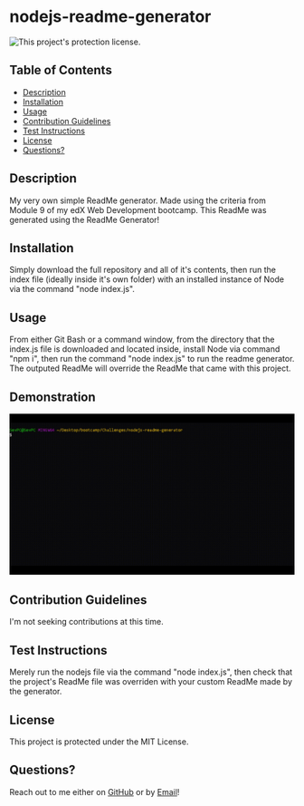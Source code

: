 # nodejs-readme-generator

![This project's protection license.](https://img.shields.io/badge/license-MIT-blue)

## Table of Contents

- [Description](#Description)
- [Installation](#Installation)
- [Usage](#Usage)
- [Contribution Guidelines](#Contribution_Guidelines)
- [Test Instructions](#Test_Instructions)
- [License](#License)
- [Questions?](#Questions?)

## Description

My very own simple ReadMe generator. Made using the criteria from Module 9 of my edX Web Development bootcamp. This ReadMe was generated using the ReadMe Generator!

## Installation

Simply download the full repository and all of it's contents, then run the index file (ideally inside it's own folder) with an installed instance of Node via the command "node index.js".

## Usage

From either Git Bash or a command window, from the directory that the index.js file is downloaded and located inside, install Node via command "npm i", then run the command "node index.js" to run the readme generator. The outputed ReadMe will override the ReadMe that came with this project.

## Demonstration

![A gif demonstrating the unmatched power of Noah's ReadMe Generator.](./assets/gif/Demonstration.gif)

## Contribution Guidelines

I'm not seeking contributions at this time.

## Test Instructions

Merely run the nodejs file via the command "node index.js", then check that the project's ReadMe file was overriden with your custom ReadMe made by the generator.

## License

This project is protected under the MIT License.

## Questions?

Reach out to me either on [GitHub](https://github.com/NoahJRalph) or by [Email](mailto:NoahJRalph@gmail.com)!
